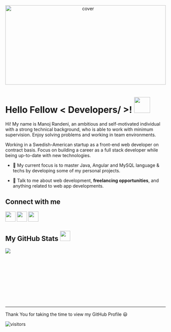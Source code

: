
<div align="center">
<img width="100%" height = "250px" src="https://images.unsplash.com/photo-1451187580459-43490279c0fa?ixid=MnwxMjA3fDB8MHxwaG90by1wYWdlfHx8fGVufDB8fHx8&ixlib=rb-1.2.1&auto=format&fit=crop&w=1952&q=80" alt="cover" />
</div>

<h1> Hello Fellow < Developers/ >! <img src = "https://raw.githubusercontent.com/MartinHeinz/MartinHeinz/master/wave.gif" width = 50px> </h1>
<p align='center'>

</p>
<div size='20px'> Hi! My name is Manoj Randeni, an ambitious and self-motivated individual with a strong technical background, who is able to work with minimum supervision. Enjoy solving problems and working in team environments.

Working in a Swedish-American startup as a front-end web developer on contract basis. Focus on building a career as a full stack developer while being up-to-date with new technologies. 
</div>

- 🌱 My current focus is to master Java, Angular and MySQL language & techs by developing some of my personal projects.

- 💬 Talk to me about web development, **freelancing opportunities**, and anything related to web app developments. 


<h2> Connect with me</h2>


<a href = 'https://www.linkedin.com/in/manojrandeni'> <img width = '32px' align= 'center' src="https://raw.githubusercontent.com/rahulbanerjee26/githubAboutMeGenerator/main/icons/linked-in-alt.svg"/></a> 
<a href = 'https://www.twitter.com/manoj_r_r'> <img width = '32px' align= 'center' src="https://raw.githubusercontent.com/rahulbanerjee26/githubAboutMeGenerator/main/icons/twitter.svg"/></a> 
<a href = 'https://www.github.com/manojramr'> <img width = '32px' align= 'center' src="https://raw.githubusercontent.com/rahulbanerjee26/githubAboutMeGenerator/main/icons/github.svg"/></a> 



<h2> My GitHub Stats <img src='https://media1.giphy.com/media/du3J3cXyzhj75IOgvA/giphy.gif?cid=ecf05e47x2g034i9pzwtzzsd3xgg2w9nr94t4tflbbgo3008&rid=giphy.gif' width='32px'> </h2>
<center>
<a href="https://github.com/anuraghazra/github-readme-stats">
<img align="left" src="https://github-readme-stats.vercel.app/api?username=manojramr&count_private=true&show_icons=true&theme=dark" />
</a>
</center>
<br>
<br><br><br><br><br><br><br><br><br>
<hr>
<p>Thank You for taking the time to view my GitHub Profile 😃</p>

![visitors](https://visitor-badge.glitch.me/badge?page_id=manojramr.manojramr)
<br>

